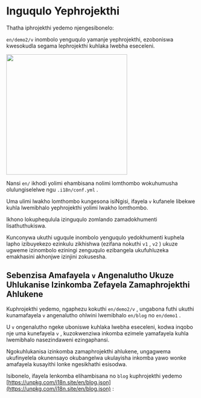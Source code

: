 # Inguqulo Yephrojekthi

Thatha iphrojekthi yedemo njengesibonelo:

`en/demo2/v` inombolo yenguqulo yamanje yephrojekthi, ezoboniswa kwesokudla segama lephrojekthi kuhlaka lwebha eseceleni.

<img src="https://p.3ti.site/1721290486.avif" width="320px">

Nansi `en/` ikhodi yolimi ehambisana nolimi lomthombo wokuhumusha olulungiselelwe ngu `.i18n/conf.yml` .

Uma ulimi lwakho lomthombo kungesona isiNgisi, ifayela `v` kufanele libekwe kuhla lwemibhalo yephrojekthi yolimi lwakho lomthombo.

Ikhono lokuphequlula izinguqulo zomlando zamadokhumenti lisathuthukiswa.

Kunconywa ukuthi uguqule inombolo yenguqulo yedokhumenti kuphela lapho izibuyekezo ezinkulu zikhishwa (ezifana nokuthi `v1` , `v2` ) ukuze ugweme izinombolo eziningi zenguqulo ezibangela ukufuhluzeka emakhasini akhonjwe izinjini zokusesha.

## Sebenzisa Amafayela `v` Angenalutho Ukuze Uhlukanise Izinkomba Zefayela Zamaphrojekthi Ahlukene

Kuphrojekthi yedemo, ngaphezu kokuthi `en/demo2/v` , ungabona futhi ukuthi kunamafayela `v` angenalutho ohlwini lwemibhalo `en/blog` no `en/demo1` .

U `v` ongenalutho ngeke uboniswe kuhlaka lwebha eseceleni, kodwa inqobo nje uma kunefayela `v` , kuzokwenziwa inkomba ezimele yamafayela kuhla lwemibhalo nasezindaweni ezingaphansi.

Ngokuhlukanisa izinkomba zamaphrojekthi ahlukene, ungagwema ukufinyelela okunensayo okubangelwa ukulayisha inkomba yawo wonke amafayela kusayithi lonke ngesikhathi esisodwa.

Isibonelo, ifayela lenkomba elihambisana no `blog` kuphrojekthi yedemo [https://unpkg.com/i18n.site/en/blog.json](https://unpkg.com/i18n.site/en/blog.json) :